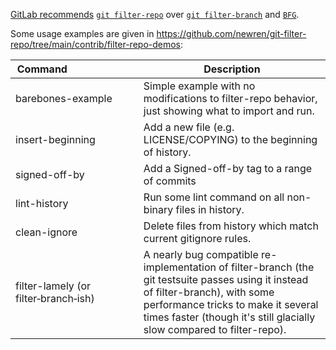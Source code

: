 [GitLab recommends](https://docs.gitlab.com/ee/user/project/repository/reducing_the_repo_size_using_git.html) [`git filter-repo`](https://github.com/newren/git-filter-repo/blob/main/README.md) over [`git filter-branch`](https://git-scm.com/docs/git-filter-branch) and [`BFG`](https://rtyley.github.io/bfg-repo-cleaner/).


Some usage examples are given in https://github.com/newren/git-filter-repo/tree/main/contrib/filter-repo-demos:

Command&nbsp;&nbsp;&nbsp;&nbsp;&nbsp;&nbsp;&nbsp;&nbsp;&nbsp;&nbsp;&nbsp;&nbsp;&nbsp;&nbsp;&nbsp;&nbsp;&nbsp;&nbsp;&nbsp;&nbsp;&nbsp;&nbsp;&nbsp;&nbsp; |Description
-------|-----------
barebones-example    |Simple example with no modifications to filter-repo behavior, just showing what to import and run.
insert-beginning     |Add a new file (e.g. LICENSE/COPYING) to the beginning of history.
signed-off-by        |Add a Signed-off-by tag to a range of commits
lint-history         |Run some lint command on all non-binary files in history.
clean-ignore         |Delete files from history which match current gitignore rules.
filter-lamely (or filter&#8209;branch&#8209;ish) |A nearly bug compatible re-implementation of filter-branch (the git testsuite passes using it instead of filter-branch), with some performance tricks to make it several times faster (though it's still glacially slow compared to filter-repo).

